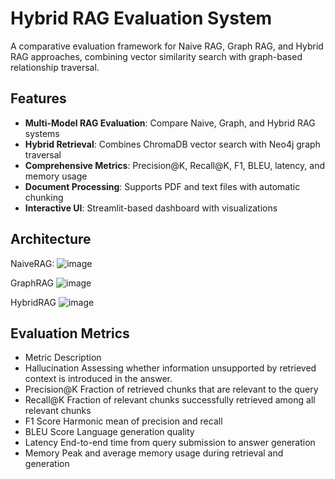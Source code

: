 # Hybrid RAG Evaluation System

A comparative evaluation framework for Naive RAG, Graph RAG, and Hybrid RAG approaches, combining vector similarity search with graph-based relationship traversal.

## Features

- **Multi-Model RAG Evaluation**: Compare Naive, Graph, and Hybrid RAG systems
- **Hybrid Retrieval**: Combines ChromaDB vector search with Neo4j graph traversal
- **Comprehensive Metrics**: Precision@K, Recall@K, F1, BLEU, latency, and memory usage
- **Document Processing**: Supports PDF and text files with automatic chunking
- **Interactive UI**: Streamlit-based dashboard with visualizations

## Architecture

NaiveRAG:
![image](https://github.com/user-attachments/assets/5b072093-3067-4c28-8900-c0d5d4a4d847)

GraphRAG
![image](https://github.com/user-attachments/assets/1a02320e-dcf7-474a-b6c2-b9568d29a9e1)

HybridRAG
![image](https://github.com/user-attachments/assets/4ef5f3af-fffb-4fe9-aab8-2b8fbfee26da)

## Evaluation Metrics

- Metric	        Description
- Hallucination   Assessing whether information unsupported by retrieved context is introduced in the answer. 
- Precision@K	    Fraction of retrieved chunks that are relevant to the query 
- Recall@K	      Fraction of relevant chunks successfully retrieved among all relevant chunks
- F1 Score	      Harmonic mean of precision and recall
- BLEU Score	    Language generation quality
- Latency	        End-to-end time from query submission to answer generation
- Memory	        Peak and average memory usage during retrieval and generation
